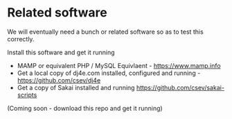 # Related software

We will eventually need a bunch or related software so as to test this correctly.

Install this software and get it running

* MAMP or equivalent PHP / MySQL Equivlaent - https://www.mamp.info
* Get a local copy of dj4e.com installed, configured and running - https://github.com/csev/dj4e
* Get a copy of Sakai installed and running https://github.com/csev/sakai-scripts

(Coming soon - download this repo and get it running)


